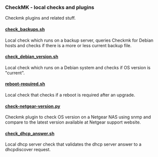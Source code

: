 ### CheckMK - local checks and plugins
Checkmk plugins and related stuff.

#### [check_backups.sh](check_backups.sh)
Local check which runs on a backup server, queries Checkmk for Debian hosts and checks if there is a more or less current backup file.

#### [check_debian_version.sh](check_debian_version.sh)
Local check which runs on a Debian system and checks if OS version is "current".

#### [reboot-required.sh](reboot-required.sh)
Local check that checks if a reboot is required after an upgrade.

#### [check-netgear-version.py](check-netgear-version.py)
Checkmk plugin to check OS version on a Netgear NAS using snmp and compare to the latest version available at Netgear support website.

#### [check_dhcp_answer.sh](check_dhcp_answer.sh)
Local dhcp server check that validates the dhcp server answer to a dhcpdiscover request.

